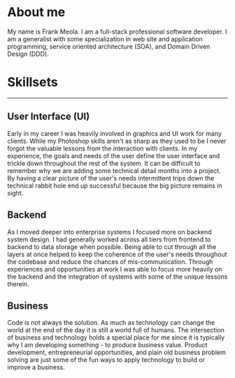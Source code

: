 <!--
template = page
title = About Me
-->
# About me

My name is Frank Meola. I am a full-stack professional software developer. I am a generalist with some specialization in web site and application programming, service oriented architecture (SOA), and Domain Driven Design (DDD).

# Skillsets

---

## User Interface (UI)

Early in my career I was heavily involved in graphics and UI work for many clients. While my Photoshop skills aren't as sharp as they used to be I never forgot the valuable lessons from the interaction with clients. In my experience, the goals and needs of the user define the user interface and trickle down throughout the rest of the system. It can be difficult to remember why we are adding some technical detail months into a project. By having a clear picture of the user's needs intermittent trips down the technical rabbit hole end up successful because the big picture remains in sight.

## Backend

As I moved deeper into enterprise systems I focused more on backend system design. I had generally worked across all tiers from frontend to backend to data storage when possible. Being able to cut through all the layers at once helped to keep the coherence of the user's needs throughout the codebase and reduce the chances of mis-communication. Through experiences and opportunities at work I was able to focus more heavily on the backend and the integration of systems with some of the unique lessons therein. 

## Business

Code is not always the solution. As much as technology can change the world at the end of the day it is still a world full of humans. The intersection of business and technology holds a special place for me since it is typically why I am developing something - to produce business value. Product development, entrepreneurial opportunities, and plain old business problem solving are just some of the fun ways to apply technology to build or improve a business.